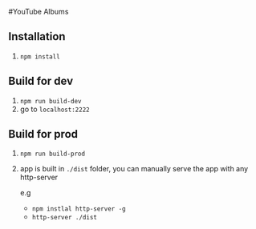 #YouTube Albums

## Installation
1. `npm install`


## Build for dev
1. `npm run build-dev`
2. go to `localhost:2222`

## Build for prod 
1. `npm run build-prod`
2. app is built in `./dist` folder, you can manually serve the app with any http-server
   
    e.g
    - `npm instlal http-server -g`
    - `http-server ./dist`
